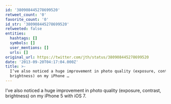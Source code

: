 ```yaml
---
id: '380908445278699520'
retweet_count: '0'
favorite_count: '0'
id_str: '380908445278699520'
retweeted: false
entities:
  hashtags: []
  symbols: []
  user_mentions: []
  urls: []
original_url: https://twitter.com/jth/status/380908445278699520
date: '2013-09-20T04:17:04.000Z'
title: >-
  I’ve also noticed a huge improvement in photo quality (exposure, contrast,
  brightness) on my iPhone …
---
```


I’ve also noticed a huge improvement in photo quality (exposure, contrast, brightness) on my iPhone 5 with iOS 7.